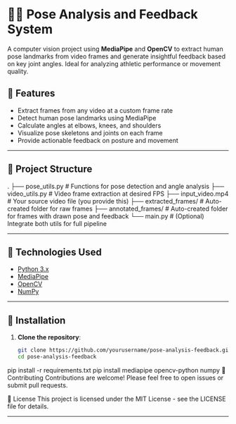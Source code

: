 # 🏃‍♂️ Pose Analysis and Feedback System

A computer vision project using **MediaPipe** and **OpenCV** to extract human pose landmarks from video frames and generate insightful feedback based on key joint angles. Ideal for analyzing athletic performance or movement quality.

## 📸 Features

- Extract frames from any video at a custom frame rate
- Detect human pose landmarks using MediaPipe
- Calculate angles at elbows, knees, and shoulders
- Visualize pose skeletons and joints on each frame
- Provide actionable feedback on posture and movement

---

## 📁 Project Structure
.
├── pose_utils.py # Functions for pose detection and angle analysis
├── video_utils.py # Video frame extraction at desired FPS
├── input_video.mp4 # Your source video file (you provide this)
├── extracted_frames/ # Auto-created folder for raw frames
├── annotated_frames/ # Auto-created folder for frames with drawn pose and feedback
└── main.py # (Optional) Integrate both utils for full pipeline

---

## 🧰 Technologies Used

- [Python 3.x](https://www.python.org/)
- [MediaPipe](https://google.github.io/mediapipe/)
- [OpenCV](https://opencv.org/)
- [NumPy](https://numpy.org/)

---

## 🚀 Installation

1. **Clone the repository**:
   ```bash
   git clone https://github.com/yourusername/pose-analysis-feedback.git
   cd pose-analysis-feedback
pip install -r requirements.txt
pip install mediapipe opencv-python numpy
🤝 Contributing
Contributions are welcome! Please feel free to open issues or submit pull requests.

📝 License
This project is licensed under the MIT License - see the LICENSE file for details.

---
